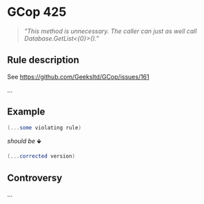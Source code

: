 ﻿# GCop 425

> *"This method is unnecessary. The caller can just as well call Database.GetList<{0}>()."*

## Rule description
See https://github.com/Geeksltd/GCop/issues/161

...

## Example

```csharp
(...some violating rule)
```

*should be* 🡻

```csharp
(...corrected version)
```

## Controversy

...
